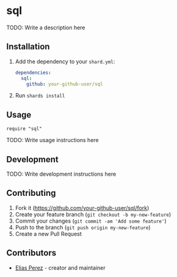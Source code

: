 # sql

TODO: Write a description here

## Installation

1. Add the dependency to your `shard.yml`:

   ```yaml
   dependencies:
     sql:
       github: your-github-user/sql
   ```

2. Run `shards install`

## Usage

```crystal
require "sql"
```

TODO: Write usage instructions here

## Development

TODO: Write development instructions here

## Contributing

1. Fork it (<https://github.com/your-github-user/sql/fork>)
2. Create your feature branch (`git checkout -b my-new-feature`)
3. Commit your changes (`git commit -am 'Add some feature'`)
4. Push to the branch (`git push origin my-new-feature`)
5. Create a new Pull Request

## Contributors

- [Elias Perez](https://github.com/your-github-user) - creator and maintainer
